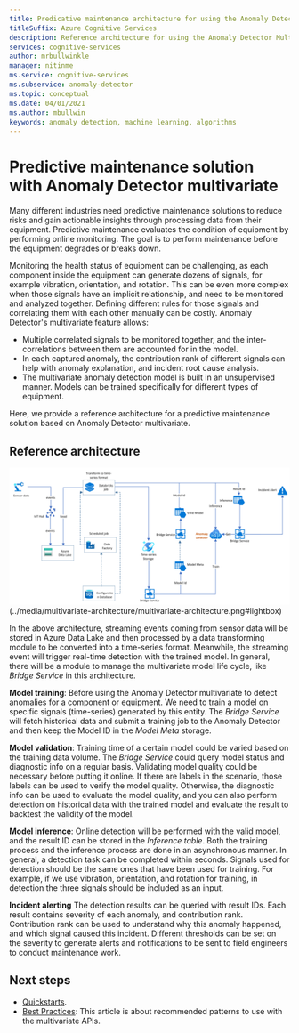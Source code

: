 ```yaml
---
title: Predicative maintenance architecture for using the Anomaly Detector Multivariate API
titleSuffix: Azure Cognitive Services
description: Reference architecture for using the Anomaly Detector Multivariate APIs to apply anomaly detection to your time series data for predictive maintenance.
services: cognitive-services
author: mrbullwinkle
manager: nitinme
ms.service: cognitive-services
ms.subservice: anomaly-detector
ms.topic: conceptual
ms.date: 04/01/2021
ms.author: mbullwin
keywords: anomaly detection, machine learning, algorithms
---
```


# Predictive maintenance solution with Anomaly Detector multivariate

Many different industries need predictive maintenance solutions to reduce risks and gain actionable insights through processing data from their equipment. Predictive maintenance evaluates the condition of equipment by performing online monitoring. The goal is to perform maintenance before the equipment degrades or breaks down.

Monitoring the health status of equipment can be challenging, as each component inside the equipment can generate dozens of signals, for example vibration, orientation, and rotation.  This can be even more complex when those signals have an implicit relationship, and need to be monitored and analyzed together. Defining different rules for those signals and correlating them with each other manually can be costly. Anomaly Detector's multivariate feature allows:

* Multiple correlated signals to be monitored together, and the inter-correlations between them are accounted for in the model.
* In each captured anomaly, the contribution rank of different signals can help with anomaly explanation, and incident root cause analysis.
* The multivariate anomaly detection model is built in an unsupervised manner. Models can be trained specifically for different types of equipment.

Here, we provide a reference architecture for a predictive maintenance solution based on Anomaly Detector multivariate.

## Reference architecture

![Architectural diagram that starts at sensor data being collected at the edge with a piece of industrial equipment and tracks the processing/analysis pipeline to an end output of an incident alert being generated after Anomaly Detector runs.](../media/multivariate-architecture/multivariate-architecture.png)(../media/multivariate-architecture/multivariate-architecture.png#lightbox)

In the above architecture, streaming events coming from sensor data will be stored in Azure Data Lake and then processed by a data transforming module to be converted into a time-series format. Meanwhile, the streaming event will trigger real-time detection with the trained model. In general, there will be a module to manage the multivariate model life cycle, like *Bridge Service* in this architecture.

**Model training**: Before using the Anomaly Detector multivariate to detect anomalies for a component or equipment. We need to train a model on specific signals (time-series) generated by this entity. The *Bridge Service* will fetch historical data and submit a training job to the Anomaly Detector and then keep the Model ID in the *Model Meta* storage.

**Model validation**: Training time of a certain model could be varied based on the training data volume. The *Bridge Service* could query model status and diagnostic info on a regular basis. Validating model quality could be necessary before putting it online. If there are labels in the scenario, those labels can be used to verify the model quality. Otherwise, the diagnostic info can be used to evaluate the model quality, and you can also perform detection on historical data with the trained model and evaluate the result to backtest the validity of the model.

**Model inference**: Online detection will be performed with the valid model, and the result ID can be stored in the *Inference table*. Both the training process and the inference process are done in an asynchronous manner. In general, a detection task can be completed within seconds. Signals used for detection should be the same ones that have been used for training. For example, if we use vibration, orientation, and rotation for training, in detection the three signals should be included as an input.

**Incident alerting** The detection results can be queried with result IDs. Each result contains severity of each anomaly, and contribution rank. Contribution rank can be used to understand why this anomaly happened, and which signal caused this incident. Different thresholds can be set on the severity to generate alerts and notifications to be sent to field engineers to conduct maintenance work.

## Next steps

- [Quickstarts](../quickstarts/client-libraries-multivariate.md).
- [Best Practices](../concepts/best-practices-multivariate.md): This article is about recommended patterns to use with the  multivariate APIs.